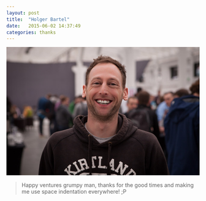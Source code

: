 ```yaml
---
layout: post
title:  "Holger Bartel"
date:   2015-06-02 14:37:49
categories: thanks
---
```


![photo](/images/holger-bartel.jpg)

> Happy ventures grumpy man, thanks for the good times and making me use space indentation everywhere! ;P
